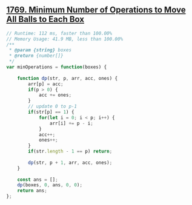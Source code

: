 ## [1769. Minimum Number of Operations to Move All Balls to Each Box](https://leetcode.com/problems/minimum-number-of-operations-to-move-all-balls-to-each-box/)
```javascript
// Runtime: 112 ms, faster than 100.00% 
// Memory Usage: 41.9 MB, less than 100.00%
/**
 * @param {string} boxes
 * @return {number[]}
 */
var minOperations = function(boxes) {
    
    function dp(str, p, arr, acc, ones) {
        arr[p] = acc;
        if(p > 0) {
            acc += ones;
        }
        // update 0 to p-1
        if(str[p] == 1) {
            for(let i = 0; i < p; i++) {
                arr[i] += p - i;
            }
            acc++;
            ones++;
        }
        if(str.length - 1 == p) return;
        
        dp(str, p + 1, arr, acc, ones);
    }
    
    const ans = [];
    dp(boxes, 0, ans, 0, 0);
    return ans;
};
```
